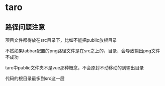 # taro





## 路径问题注意

项目文件都得放在src目录下，比如不能把public放根目录

不然如果tabbar配置的png路径文件是在src之上的，目录，会导致输出png文件不成功

taro中public文件夹不是vue那种概念，不会原封不动移动的到输出目录

代码的根目录最多到src这一层